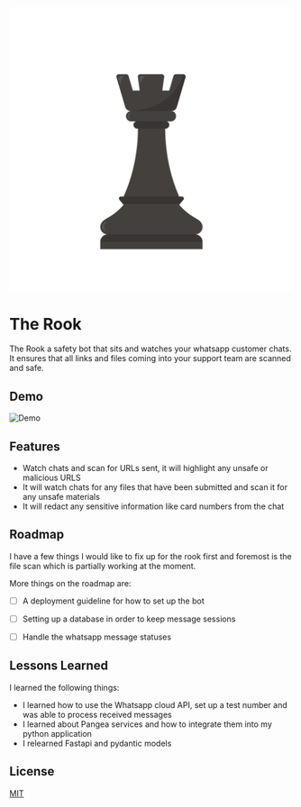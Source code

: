 
![Logo](https://github.com/kachaMukabe/TheRook/blob/main/images/25643.jpg)


# The Rook

The Rook a safety bot that sits and watches your whatsapp customer chats. It ensures that all links and files coming into your support team are scanned and safe. 


## Demo

![Demo](https://github.com/kachaMukabe/TheRook/blob/main/images/output.gif)


## Features

- Watch chats and scan for URLs sent, it will highlight any unsafe or malicious URLS
- It will watch chats for any files that have been submitted and scan it for any unsafe materials
- It will redact any sensitive information like card numbers from the chat


## Roadmap

I have a few things I would like to fix up for the rook first and foremost is the file scan which is partially working at the moment.

More things on the roadmap are:

- [ ] A deployment guideline for how to set up the bot
- [ ] Setting up a database in order to keep message sessions
- [ ] Handle the whatsapp message statuses


## Lessons Learned

I learned the following things:
- I learned how to use the Whatsapp cloud API, set up a test number and was able to process received messages
- I learned about Pangea services and how to integrate them into my python application
- I relearned Fastapi and pydantic models


## License

[MIT](https://choosealicense.com/licenses/mit/)

